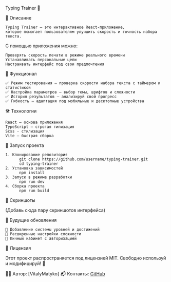 Typing Trainer 🚀

📌 Описание

    Typing Trainer — это интерактивное React-приложение, 
    которое помогает пользователям улучшить скорость и точность набора текста. 

С помощью приложения можно:

    Проверять скорость печати в режиме реального времени
    Устанавливать персональные цели
    Настраивать интерфейс под свои предпочтения

🎯 Функционал

    ✅ Режим тестирования — проверка скорости набора текста с таймером и статистикой
    ✅ Настройка параметров — выбор темы, шрифтов и сложности
    ✅ История результатов — анализируй свой прогресс
    ✅ Гибкость — адаптация под мобильные и десктопные устройства 

🛠️ Технологии

    React — основа приложения
    TypeScript — строгая типизация
    Scss - стилизация
    Vite — быстрая сборка
    
🚀 Запуск проекта

    1. Клонирование репозитория
          git clone https://github.com/username/typing-trainer.git
          cd typing-trainer
    2. Установка зависимостей
          npm install
    3. Запуск в режиме разработки
          npm run dev
    4. Сборка проекта
          npm run build

🌟 Скриншоты

(Добавь сюда пару скриншотов интерфейса)

📌 Будущие обновления

    🔹 Добавление системы уровней и достижений
    🔹 Расширенные настройки сложности
    🔹 Личный кабинет с авторизацией

📄 Лицензия

   Этот проект распространяется под лицензией MIT. Свободно используй и модифицируй! 🎉

👨‍💻 Автор: [VitalyMatyko]
📬 Контакты: [GitHub](https://github.com/VitalyMatyko)
